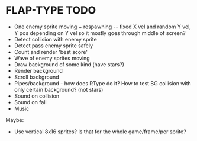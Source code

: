 # FLAP-TYPE TODO

- One enemy sprite moving + respawning
-- fixed X vel and random Y vel, Y pos depending on Y vel so it mostly goes
   through middle of screen?
- Detect collision with enemy sprite
- Detect pass enemy sprite safely
- Count and render 'best score'
- Wave of enemy sprites moving
- Draw background of some kind (have stars?)
- Render background
- Scroll background
- Pipes/background - how does RType do it? How to test BG collision with only
  certain background? (not stars)
- Sound on collision
- Sound on fall
- Music

Maybe:
- Use vertical 8x16 sprites? Is that for the whole game/frame/per sprite?
